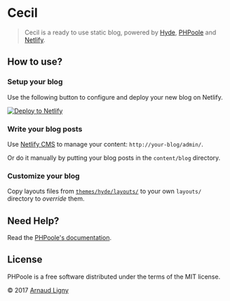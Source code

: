 # Cecil

> Cecil is a ready to use static blog, powered by [Hyde](https://github.com/PHPoole/PHPoole-theme-hyde), [PHPoole](http://phpoole.org) and [Netlify](https://www.netlify.com).

## How to use?

### Setup your blog

Use the following button to configure and deploy your new blog on Netlify.

[![Deploy to Netlify](https://www.netlify.com/img/deploy/button.svg)](https://app.netlify.com/start/deploy?repository=https://github.com/PHPoole/Cecil)

### Write your blog posts

Use [Netlify CMS](https://www.netlifycms.org) to manage your content: `http://your-blog/admin/`.

Or do it manually by putting your blog posts in the `content/blog` directory.

### Customize your blog

Copy layouts files from [`themes/hyde/layouts/`](https://github.com/PHPoole/PHPoole-theme-hyde/tree/master/layouts) to your own `layouts/` directory to _override_ them.

## Need Help?

Read the [PHPoole's documentation](http://phpoole.org/documentation/).

## License

PHPoole is a free software distributed under the terms of the MIT license.

© 2017 [Arnaud Ligny](https://arnaudligny.fr)
